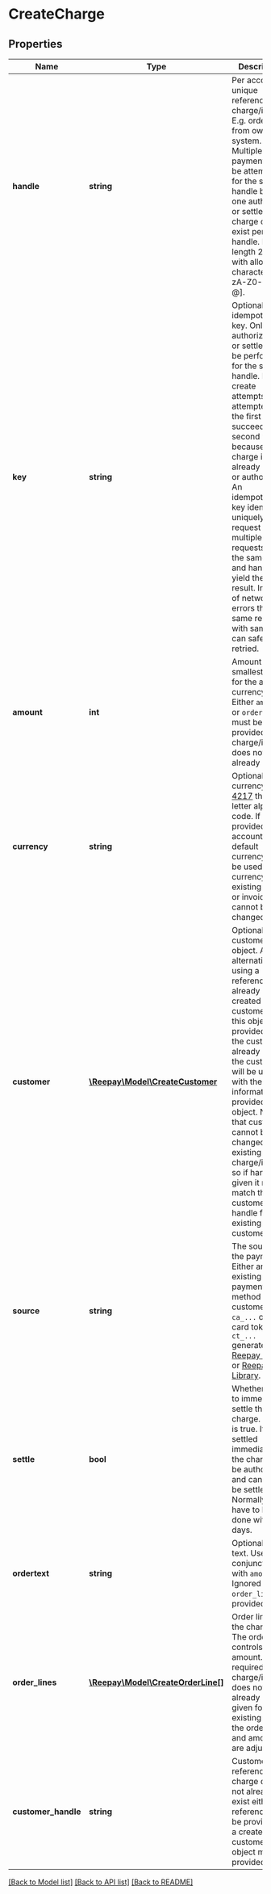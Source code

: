 # CreateCharge

## Properties
Name | Type | Description | Notes
------------ | ------------- | ------------- | -------------
**handle** | **string** | Per account unique reference to charge/invoice. E.g. order id from own system. Multiple payments can be attempted for the same handle but only one authorized or settled charge can exist per handle. Max length 255 with allowable characters [a-zA-Z0-9_.-@]. |
**key** | **string** | Optional idempotency key. Only one authorization or settle can be performed for the same handle. If two create attempts are attempted and the first succeeds the second will fail because charge is already settled or authorized. An idempotency key identifies uniquely the request and multiple requests with the same key and handle will yield the same result. In case of networking errors the same request with same key can safely be retried. | [optional]
**amount** | **int** | Amount in the smallest unit for the account currency. Either `amount` or `order_lines` must be provided if charge/invoice does not already exists. | [optional]
**currency** | **string** | Optional currency in [ISO 4217](http://da.wikipedia.org/wiki/ISO_4217) three letter alpha code. If not provided the account default currency will be used. The currency of an existing charge or invoice cannot be changed. | [optional]
**customer** | [**\Reepay\Model\CreateCustomer**](CreateCustomer.md) | Optional create customer object. An alternative to using a reference to an already created customer. If this object is provided and the customer already exists, the customer will be updated with the information provided in this object. Notice that customer cannot be changed for existing charge/invoice so if handle is given it must match the customer handle for existing customer. | [optional]
**source** | **string** | The source for the payment. Either an existing payment method for the customer, e.g. `ca_...` or a card token `ct_...` generated with [Reepay Token](https://docs.reepay.com/token/) or [Reepay JS Library](https://docs.reepay.com/js/). |
**settle** | **bool** | Whether or not to immediately settle the charge. Default is true. If not settled immediately the charge will be authorized and can later be settled. Normally this have to be done within 7 days. | [optional]
**ordertext** | **string** | Optional order text. Used in conjunction with `amount`. Ignored if `order_lines` is provided. | [optional]
**order_lines** | [**\Reepay\Model\CreateOrderLine[]**](CreateOrderLine.md) | Order lines for the charge. The order lines controls the amount. Only required if charge/invoice does not already exist. If given for existing charge the order lines and amount are adjusted. | [optional]
**customer_handle** | **string** | Customer reference. If charge does not already exist either this reference must be provided or a create customer object must be provided. . | [optional]

[[Back to Model list]](../README.md#documentation-for-models) [[Back to API list]](../README.md#documentation-for-api-endpoints) [[Back to README]](../README.md)


